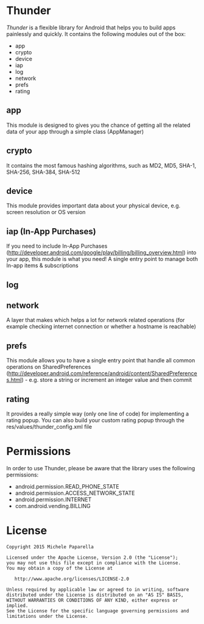 Thunder
========
*Thunder* is a flexible library for Android that helps you to build apps painlessly and quickly. It contains the following modules out of the box:
- app
- crypto
- device
- iap 
- log
- network
- prefs
- rating

app
--------------
This module is designed to gives you the chance of getting all the related data of your app through a simple class (AppManager)

crypto
--------------
It contains the most famous hashing algorithms, such as MD2, MD5, SHA-1, SHA-256, SHA-384, SHA-512

device
--------------
This module provides important data about your physical device, e.g. screen resolution or OS version

iap (In-App Purchases)
--------------
If you need to include In-App Purchases (http://developer.android.com/google/play/billing/billing_overview.html) into your app, this module is what you need! A single entry point to manage both In-app items & subscriptions

log
--------------

network
--------------
A layer that makes which helps a lot for network related operations (for example checking internet connection or whether a hostname is reachable)

prefs
--------------
This module allows you to have a single entry point that handle all common operations on SharedPreferences (http://developer.android.com/reference/android/content/SharedPreferences.html) - e.g. store a string or increment an integer value and then commit

rating
--------------
It provides a really simple way (only one line of code) for implementing a rating popup. You can also build your custom rating popup through the res/values/thunder_config.xml file

Permissions
========
In order to use Thunder, please be aware that the library uses the following permissions:

- android.permission.READ_PHONE_STATE
- android.permission.ACCESS_NETWORK_STATE
- android.permission.INTERNET
- com.android.vending.BILLING

License
==============
	Copyright 2015 Michele Paparella

	Licensed under the Apache License, Version 2.0 (the "License");
	you may not use this file except in compliance with the License.
	You may obtain a copy of the License at

	   http://www.apache.org/licenses/LICENSE-2.0

	Unless required by applicable law or agreed to in writing, software
	distributed under the License is distributed on an "AS IS" BASIS,
	WITHOUT WARRANTIES OR CONDITIONS OF ANY KIND, either express or implied.
	See the License for the specific language governing permissions and
	limitations under the License.
